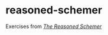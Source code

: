 # reasoned-schemer

Exercises from [*The Reasoned Schemer*](https://mitpress.mit.edu/books/reasoned-schemer)
